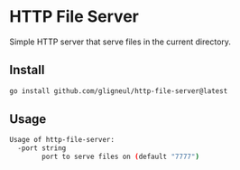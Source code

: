 # HTTP File Server

Simple HTTP server that serve files in the current directory.

## Install

```sh
go install github.com/gligneul/http-file-server@latest
```

## Usage

```sh
Usage of http-file-server:
  -port string
    	port to serve files on (default "7777")
```

